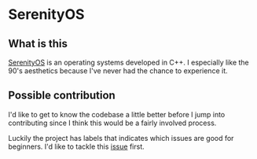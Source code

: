 # SerenityOS

## What is this

[SerenityOS](https://github.com/SerenityOS/serenity) is an operating systems developed in C++. I especially like the 90's aesthetics because I've never had the chance to experience it.

## Possible contribution

I'd like to get to know the codebase a little better before I jump into contributing since I think this would be a fairly involved process.

Luckily the project has labels that indicates which issues are good for beginners. I'd like to tackle this [issue](https://github.com/SerenityOS/serenity/issues/17153) first.
